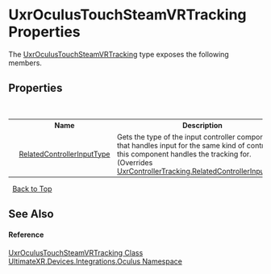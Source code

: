 # UxrOculusTouchSteamVRTracking Properties
 

The <a href="T_UltimateXR_Devices_Integrations_Oculus_UxrOculusTouchSteamVRTracking">UxrOculusTouchSteamVRTracking</a> type exposes the following members.


## Properties
&nbsp;<table><tr><th></th><th>Name</th><th>Description</th></tr><tr><td>![Public property](media/pubproperty.gif "Public property")</td><td><a href="P_UltimateXR_Devices_Integrations_Oculus_UxrOculusTouchSteamVRTracking_RelatedControllerInputType">RelatedControllerInputType</a></td><td>
Gets the type of the input controller component that handles input for the same kind of controller this component handles the tracking for.
 (Overrides <a href="P_UltimateXR_Devices_UxrControllerTracking_RelatedControllerInputType">UxrControllerTracking.RelatedControllerInputType</a>.)</td></tr></table>&nbsp;
<a href="#uxroculustouchsteamvrtracking-properties">Back to Top</a>

## See Also


#### Reference
<a href="T_UltimateXR_Devices_Integrations_Oculus_UxrOculusTouchSteamVRTracking">UxrOculusTouchSteamVRTracking Class</a><br /><a href="N_UltimateXR_Devices_Integrations_Oculus">UltimateXR.Devices.Integrations.Oculus Namespace</a><br />